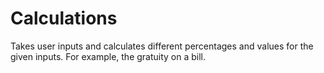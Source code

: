 # Calculations
Takes user inputs and calculates different percentages and values for the given inputs. For example, the gratuity on a bill. 
